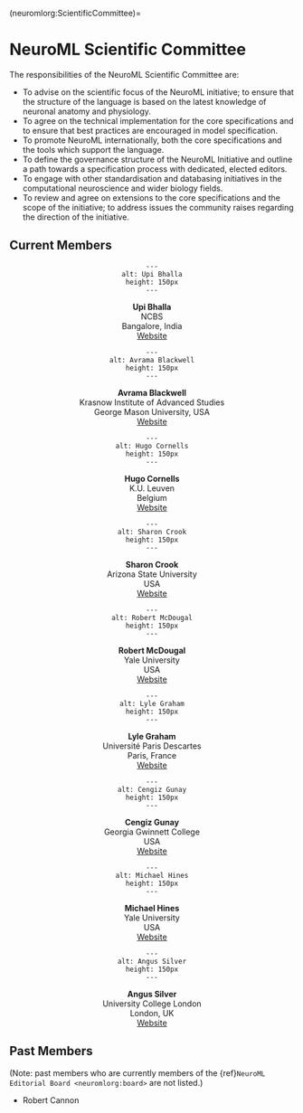 (neuromlorg:ScientificCommittee)=
# NeuroML Scientific Committee

The responsibilities of the NeuroML Scientific Committee are:
- To advise on the scientific focus of the NeuroML initiative; to ensure that the structure of the language is based on the latest knowledge of neuronal anatomy and physiology.
- To agree on the technical implementation for the core specifications and to ensure that best practices are encouraged in model specification.
- To promote NeuroML internationally, both the core specifications and the tools which support the language.
- To define the governance structure of the NeuroML Initiative and outline a path towards a specification process with dedicated, elected editors.
- To engage with other standardisation and databasing initiatives in the computational neuroscience and wider biology fields.
- To review and agree on extensions to the core specifications and the scope of the initiative; to address issues the community raises regarding the direction of the initiative.

## Current Members


<div class="container-fluid">
<div class="row my-2 py-2">
<div class="col-sm-2 px-2">
<center>

```{image} ../images/ScientificCommittee/bhalla.png
---
alt: Upi Bhalla
height: 150px
---
```

**Upi Bhalla**<br />
NCBS<br />
Bangalore, India<br />
[Website](http://www.ncbs.res.in/bhalla)

</center>

</div>
<div class="col-sm-2 px-2">
<center>

```{image} ../images/ScientificCommittee/avrama.jpg
---
alt: Avrama Blackwell
height: 150px
---
```

**Avrama Blackwell**<br />
Krasnow Institute of Advanced Studies<br />
George Mason University, USA<br />
[Website](http://krasnow1.gmu.edu/CENlab/avrama.html)

</center>

</div>
<div class="col-sm-2 px-2">
<center>

```{image} ../images/ScientificCommittee/hugo.png
---
alt: Hugo Cornells
height: 150px
---
```

**Hugo Cornells**<br />
K.U. Leuven<br />
Belgium<br />
[Website](http://neurospaces.sourceforge.net/)

</center>

</div>
<div class="col-sm-2 px-2">
<center>

```{image} ../images/ScientificCommittee/rsz_crook.jpg
---
alt: Sharon Crook
height: 150px
---
```

**Sharon Crook**<br />
Arizona State University<br />
USA<br />
[Website](https://iconlab.asu.edu/crook.html)

</center>

</div>
<div class="col-sm-2 px-2">
<center>

```{image} ../images/ScientificCommittee/robertmcdougal.png
---
alt: Robert McDougal
height: 150px
---
```

**Robert McDougal**<br />
Yale University<br />
USA<br />
[Website](https://medicine.yale.edu/lab/shepherd/profile/robert_mcdougal/)

</center>

</div>
<div class="col-sm-2 px-2">
<center>

```{image} ../images/ScientificCommittee/lyle.png
---
alt: Lyle Graham
height: 150px
---
```

**Lyle Graham**<br />
Université Paris Descartes<br />
Paris, France<br />
[Website](http://lyle.neurophysics.eu/)

</center>

</div>
<div class="col-sm-2 px-2">
<center>

```{image} ../images/ScientificCommittee/cgunay.JPG
---
alt: Cengiz Gunay
height: 150px
---
```


**Cengiz Gunay**<br />
Georgia Gwinnett College<br />
USA<br />
[Website](https://www.ggc.edu/about-ggc/directory/cengiz-gunay)

</center>

</div>
<div class="col-sm-2 px-2">
<center>

```{image} ../images/ScientificCommittee/michael.png
---
alt: Michael Hines
height: 150px
---
```

**Michael Hines**<br />
Yale University<br />
USA<br />
[Website](http://www.neuron.yale.edu/neuron/credits)

</center>

</div>
<div class="col-sm-2 px-2">
<center>

```{image} ../images/ScientificCommittee/angus.png
---
alt: Angus Silver
height: 150px
---
```

**Angus Silver**<br />
University College London<br />
London, UK<br />
[Website](https://silverlab.org)

</center>

</div>
</div>
</div>


## Past Members

(Note: past members who are currently members of the {ref}`NeuroML Editorial Board <neuromlorg:board>` are not listed.)

- Robert Cannon
